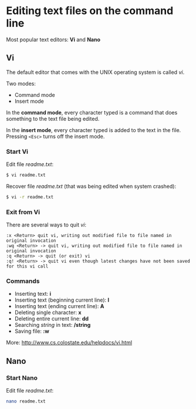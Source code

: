 # Editing text files on the command line

Most popular text editors: **Vi** and **Nano**

## Vi
The default editor that comes with the UNIX operating system is called *vi*.

Two modes:
* Command mode
* Insert mode

In the **command mode**, every character typed is a command that does something to the text file being edited.

In the **insert mode**, every character typed is added to the text in the file. Pressing `<Esc>` turns off the insert mode. 

### Start Vi

Edit file *readme.txt*:
```sh
$ vi readme.txt
```
Recover file *readme.txt* (that was being edited when system crashed):
```sh
$ vi -r readme.txt
```

### Exit from Vi

There are several ways to quit *vi*:
```
:x <Return> quit vi, writing out modified file to file named in original invocation
:wq <Return> -> quit vi, writing out modified file to file named in original invocation
:q <Return> -> quit (or exit) vi
:q! <Return> -> quit vi even though latest changes have not been saved for this vi call
```

### Commands
* Inserting text: **i**
* Inserting text (beginning current line): **I**
* Inserting text (ending current line): **A**
* Deleting single character: **x**
* Deleting entire current line: **dd**
* Searching *string* in text: **/string**
* Saving file: **:w**

More: http://www.cs.colostate.edu/helpdocs/vi.html

## Nano

### Start Nano

Edit file *readme.txt*:
```sh
nano readme.txt
```

